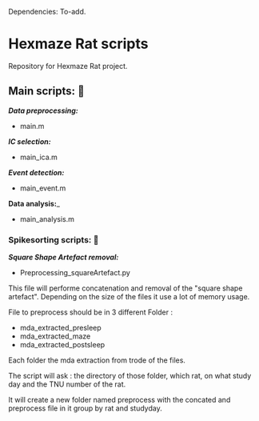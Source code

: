 Dependencies: To-add. 


# Hexmaze Rat scripts
Repository for Hexmaze Rat project. 

## Main scripts: :file_folder: 

_**Data preprocessing:**_ 

  * main.m

_**IC selection:**_ 
  
  * main_ica.m  
 
_**Event detection:**_ 
  
  * main_event.m 

**Data analysis:**_ 
  
  * main_analysis.m 

### Spikesorting scripts: :file_folder: 

_**Square Shape Artefact removal:**_ 
  
  * Preprocessing_squareArtefact.py 

This file will performe concatenation and removal of the "square shape artefact". Depending on the size of the files it use a lot of memory usage.

File to preprocess should be in 3 different Folder :
  * mda_extracted_presleep
  * mda_extracted_maze
  * mda_extracted_postsleep

Each folder the mda extraction from trode of the files.

The script will ask : the directory of those folder, which rat, on what study day and the TNU number of the rat.

It will create a new folder named preprocess with the concated and preprocess file in it group by rat and studyday.
